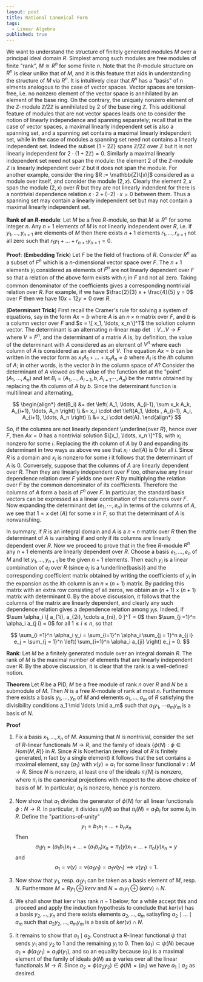 ```yaml
---
layout: post
title: Rational Canonical Form
tags:
  - Linear Algebra
published: true
---
```


We want to understand the structure of finitely generated modules $M$ over a principal ideal domain $R$. Simplest among such modules are free modules of finite "rank", $M \cong R^n$ for some finite $n$. Note that the $R$-module structure on $R^n$ is clear unlike that of $M$, and it is this feature that aids in understanding the structure of $M$ via $R^n$. It is intuitively clear that $R^n$ has a "basis" of $n$ elments analogous to the case of vector spaces. Vector spaces are torsion-free, i.e. no nonzero element of the vector space is annihilated by an element of the base ring. On the contrary, the uniquely nonzero element of the $\mathbb{Z}$-module $\mathbb{Z}/ 2 \mathbb{Z}$ is annihilated by $2$ of the base ring $\mathbb{Z}$. This additional feature of modules that are not vector spaces leads one to consider the notion of linearly independence and spanning separately; recall that in the case of vector spaces, a maximal linearly independent set is also a spanning set, and a spanning set contains a maximal linearly independent set, while in the case of modules a spanning set need not contains a linearly independent set. Indeed the subset $\{ 1 + 2 \mathbb{Z} \}$ spans $\mathbb{Z}/2 \mathbb{Z}$ over $\mathbb{Z}$ but it is not linearly independent for $2 \cdot (1 + 2 \mathbb{Z}) = 0$. Similarly a maximal linearly independent set need not span the module: the element $2$ of the $\mathbb{Z}$-module $\mathbb{Z}$ is linearly independent over $\mathbb{Z}$ but it does not span the module. For another example, consider the ring $R := \mathbb{Z}\[x\]$ considered as a module over itself, and consider the module $(2,x)$. Clearly the element $2, x$ span the module $(2,x)$ over $R$ but they are not linearly indendent for there is a nontrivial dependence relation $x \cdot 2 + (-2) \cdot x = 0$ between them. Thus a spanning set may contain a linearly independent set but may not contain a maximal linearly independent set.

**Rank of an $R$-module**: Let $M$ be a free $R$-module, so that $M \cong R^n$ for some integer $n$. Any $n+1$ elements of $M$ is not linearly independent over $R$, i.e. if $y_1, \ldots, y_{n+1}$ are elements of $M$ then there exists $n+1$ elements $r_1, \ldots, r_{n+1}$ not all zero such that $r_1 y_1 + \ldots + r_{n+1} y_{n+1} = 0$. 

**Proof**: (**Embedding Trick**) Let $F$ be the field of fractions of $R$. Consider $R^n$ as a subset of $F^n$ which is a $n$-dimensional vector space over $F$. The $n+1$ elements $y_i$ considered as elements of $F^n$ are not linearly dependent over $F$ so that a relation of the above form exists with $r_i$ in $F$ and not all zero. Taking common denominator of the coefficients gives a corresponding nontrivial relation over $R$. For example, if we have $\frac{2}{3} x + \frac{4}{5} y = 0$ over $F$ then we have $10 x + 12 y = 0$ over $R$.

(**Determinant Trick**) First recall the Cramer's rule for solving a system of equations, say in the form $Ax = b$ where $A$ is an $n \times n$ matrix over $F$, and $b$ is a column vector over $F$ and $x = \[ x_1, \ldots, x_n \]^T$ the solution column vector. The determinant is an alternating $n$-linear map $\textrm{ det } : V \ldots V \to F$ where $V = F^n$, and the determinant of a matrix $A$ is, by definition, the value of the determinant with $A$ considered as an element of $V^n$ where each column of $A$ is considered as an element of $V$. The equation $Ax = b$ can be written in the vector form as $x_1 A_1 + \ldots + x_n A_n = b$ where $A_i$ is the $i$th column of $A$; in other words, is the vector $b$ in the column space of $A$? Consider the determinant of $A$ viewed as the value of the function $\textrm{ det }$ at the "point" $(A_1, \ldots, A_n)$ and let $B_i =  (A_1, \ldots,A_{i-1}, b, A_{i+1} \cdots, A_n)$ be the matrix obtained by replacing the $i$th column of $A$ by $b$. Since the determinant function is multilinear and alternating,

$$
\begin{align*}
det(B_i) &= det \left( A_1, \ldots, A_{i-1}, \sum x_k A_k, A_{i+1}, \ldots, A_n \right)
\\
&= x_i \cdot det \left(A_1, \ldots , A_{i-1}, A_i, A_{i+1}, \ldots, A_n \right) \\
&= x_i \cdot det(A).
\end{align*}
$$

So, if the columns are not linearly dependent \underline{over $R$}, hence over $F$, then $Ax = 0$ has a nontrivial solution $\[x_1, \ldots, x_n \]^T$, with $x_i$ nonzero for some $i$. Replacing the $i$th column of $A$ by $0$ and expanding its determinant in two ways as above we see that $x_i \cdot det(A)$ is $0$ for all $i$. Since $R$ is a domain and $x_i$ is nonzero for some $i$ it follows that the determinant of $A$ is $0$. Conversely, suppose that the columns of $A$ are linearly dependent over $R$. Then they are linearly independent over $F$ too, otherwise any linear dependence relation over $F$ yields one over $R$ by multiplying the relation over $F$ by the common denominator of its coefficients. Therefore the columns of $A$ form a basis of $F^n$ over $F$. In particular, the standard basis vectors can be expressed as a linear combination of the columns over $F$. Now expanding the determinant $\textrm{ det }(e_1, \cdots, e_n)$ in terms of the columns of $A$, we see that $1 = x \textrm{ det } (A)$ for some $x$ in $F$, so that the determinant of $A$ is nonvanishing.

In summary, if $R$ is an integral domain and $A$ is a $n\times n$ matrix over $R$ then the determinant of $A$ is vanishing if and only if its columns are linearly dependent over $R$. Now we proceed to prove that in the free $R$-module $R^n$ any $n+1$ elements are linearly dependent over $R$. Choose a basis $e_1, \ldots, e_n$ of $M$ and let $y_1, \ldots, y_{n+1}$ be the given $n+1$ elements. Then each $y_i$ is a linear combination of $e_i$ over $R$ (since $e_i$ is a \underline{basis}) and the corresponding coefficient matrix obtained by writing the coefficients of $y_i$ in the expansion as the $i$th column is an $n \times (n+1)$ matrix. By padding this matrix with an extra row consisting of all zeros, we obtain an $(n+1) \times (n+1)$ matrix with determinant $0$. By the above discussion, it follows that the columns of the matrix are linearly dependent, and clearly any such dependence relation gives a dependence relation among $y_i$s. Indeed, if $\sum \alpha_i \[ a_{1i}, a_{2i}, \cdots a_{ni}, 0 ]^T = 0$ then $\sum_{j =1}^n \alpha_i a_{j i} = 0$ for all $1 \leq i \leq n$, so that 

$$
\sum_{i =1}^n \alpha_i y_i = \sum_{i=1}^n \alpha_i \sum_{j = 1}^n a_{j i} e_j = \sum_{j = 1}^n  \left( \sum_{i=1}^n \alpha_i a_{ji} \right) e_j = 0.
$$

**Rank**: Let $M$ be a finitely generated module over an integral domain $R$. The rank of $M$ is the maximal number of elements that are linearly independent over $R$. By the above discussion, it is clear that the rank is a well-defined notion. 


**Theorem** Let $R$ be a PID,  $M$ be a free module of rank $n$ over $R$ and $N$ be a submodule of $M$. Then $N$ is a free $R$-module of rank at most $n$. Furthermore there exists a basis $y_1, \ldots, y_n$ of $M$ and elements $a_1, \ldots, a_m$ of $R$ satisfying the divisibility conditions a_1 \mid \ldots \mid a_m$ such that $a_1 y_1, \cdots a_m y_m$ is a basis of $N$.

**Proof**

1. Fix a basis $x_1, \ldots, x_n$ of $M$. Assuming that $N$ is nontrivial, consider the set of $R$-linear functionals $M \to R$, and the family of ideals $\{ \phi(N) : \phi \in Hom(M,R) \}$ in $R$. Since $R$ is Noetherian (every ideal of $R$ is finitely generated, n fact by a single element) it follows that the set contains a maximal element, say $(a_1)$ with $\nu(y) = a_1$ for some linear functional $\nu: M \to R$. Since $N$ is nonzero, at least one of the ideals $\pi_i(N)$ is nonzero, where $\pi_i$ is the canonical projections with respect to the above choice of basis of $M$. In particular, $a_1$ is nonzero, hence $y$ is nonzero. 

2. Now show that $a_1$ divides the generator of $\phi(N)$ for all linear functionals $\phi: N \to R$. In particular, it divides $\pi_i(N)$ so that $\pi_i(N) = a_1 b_i$ for some $b_i$ in $R$. Define the "partitions-of-unity" 
$$
y_1 = b_1 x_1 + \ldots  + b_n x_n
$$
Then 
$$
a_1 y_1 = (a_1 b_1) x_1 + \ldots + (a_1 b_n) x_n = \pi_1(y)x_1 + \ldots + \pi_n(y) x_n = y
$$
and
$$
a_1 = \nu(y) = \nu(a_1 y_1) = a_1 \nu(y_1) \implies \nu(y_1) = 1.
$$

3. Now show that $y_1$, resp. $a_1 y_1$ can be taken as a basis element of $M$, resp. $N$. Furthermore $M = Ry_1 \oplus ker \nu$ and $N = a_1 y_1 \oplus (ker \nu) \cap N$. 

4. We shall show that $\ker \nu$ has rank $n-1$ below; for a while accept this and proceed and apply the induction hypothesis to conclude that $ker(\nu)$ has a basis $y_2, \ldots, y_n$ and there exists elements $a_2, \ldots, a_m$  satisyfing $a_2 \mid \ldots \mid a_m$ such that $a_2 y_2, \ldots, a_m y_m$ is a basis of $ker(\nu) \cap N$. 

5. It remains to show that $a_1 \mid a_2$. Construct a $R$-linear functional $\psi$ that sends $y_1$ and $y_2$ to $1$ and the remaining $y_i$ to $0$. Then $(a_1) \subset \psi(N)$ becaue $a_1 = \phi(a_1y_1) = a_1 \phi(y_1)$, and so an equality because $(a_1)$ is a maximal element of the family of ideals $\phi(N)$ as $\phi$ varies over all the linear functionals $M \to R$. Since $a_2 = \phi(a_2 y_2) \in \phi(N) = (a_1)$ we have $a_1 \mid a_2$ as desired. 














